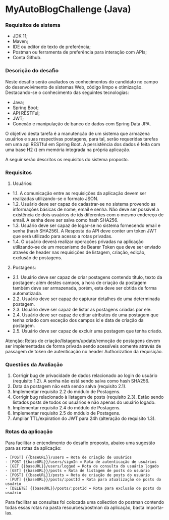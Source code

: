 # MyAutoBlogChallenge (Java)

### Requisitos de sistema
* JDK 11;
* Maven;
* IDE ou editor de texto de preferência;
* Postman ou ferramenta de preferência para interação com APIs;
* Conta Github.

### Descrição do desafio 
Neste desafio serão avaliados os conhecimentos do candidato no campo do desenvolvimento de sistemas Web, código limpo e otimização. Destacando-se o conhecimento das seguintes tecnologias:

- Java;
- Spring Boot;
- API RESTFul;
- JWT;
- Conexão e manipulação de banco de dados com Spring Data JPA.

O objetivo desta tarefa é a manutenção de um sistema que armazena usuários e suas respectivas postagens, para tal, serão requeridas tarefas em uma api RESTful em Spring Boot. A persistência dos dados é feita com uma base H2 () em memória integrada na própria aplicação. 

A seguir serão descritos os requisitos do sistema proposto.

### Requisitos

1. Usuários:

- 1.1. A comunicação entre as requisições da aplicação devem ser realizadas utilizando-se o formato JSON.
- 1.2. Usuário deve ser capaz de cadastrar-se no sistema provendo as informações básicas de nome, email e senha. Não deve ser possível a existência de dois usuários de ids diferentes com o mesmo endereço de email. A senha deve ser salva como hash SHA256.
- 1.3. Usuário deve ser capaz de logar-se no sistema fornecendo email e senha (hash SHA256). A Resposta da API deve conter um token JWT que será utilizado para acesso a rotas privadas.
- 1.4. O usuário deverá realizar operações privadas na aplicação utilizando-se de um mecanismo de Bearer Token que deve ser enviado através de header nas requisições de listagem, criação, edição, exclusão de postagens.

2. Postagens:

- 2.1. Usuário deve ser capaz de criar postagens contendo título, texto da postagem; além destes campos, a hora de criação da postagem também deve ser armazenada, porém, esta deve ser obtida de forma automatizada.
- 2.2. Usuário deve ser capaz de capturar detalhes de uma determinada postagem.
- 2.3. Usuário deve ser capaz de listar as postagens criadas por ele.
- 2.4. Usuário deve ser capaz de editar atributos de uma postagem que tenha criado com exceção dos campos id e data de criação da postagem.
- 2.5. Usuário deve ser capaz de excluir uma postagem que tenha criado.

Atenção:
Rotas de criação/listagem/update/remoção de postagens devem ser implementadas de forma privada sendo acessíveis somente através de passagem de token de autenticação no header Authorization da requisição.

### Questões da Avaliação

1. Corrigir bug de privacidade de dados relacionado ao login do usuário (requisito 1.2). A senha não está sendo salva como hash SHA256.
2. Data da postagem não está sendo salva (requisito 2.1).
3. Implementar requisito 2.2 do módulo de Postagens.
4. Corrigir bug relacionado à listagem de posts (requisito 2.3). Estão sendo listados posts de todos os usuários e não apenas do usuário logado.
5. Implementar requisito 2.4 do módulo de Postagens.
6. Implementar requisito 2.5 do módulo de Postagens.
7. Ampliar TTL/expiration do JWT para 24h (alteração do requisito 1.3).

### Rotas da aplicação

Para facilitar o entendimento do desafio proposto, abaixo uma sugestão para as rotas da aplicação:

```
- [POST] {{baseURL}}/users = Rota de criação de usuários 
- [POST {{baseURL}}/users/signIn = Rota de autenticação de usuários 
- [GET {{baseURL}}/users/logged = Rota de consulta do usuário logado 
- [GET] {{baseURL}}/posts = Rota de listagem de posts do usuário 
- [POST] {{baseURL}}/posts = Rota de criação de posts do usuário 
- [PUT] {{baseURL}}/posts/:postId = Rota para atualização de posts do usuário 
- [DELETE] {{baseURL}}/posts/:postId = Rota para exclusão de posts do usuário
```

Para facilitar as consultas foi colocada uma collection do postman contendo todas essas rotas na pasta resources/postman da aplicação, basta importa-las.

